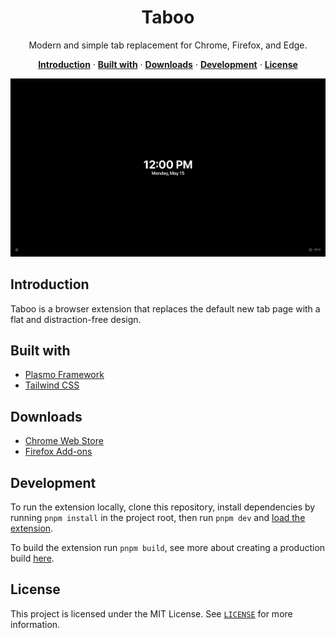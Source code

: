 <h1 align="center">Taboo</h1>

<p align="center">
  Modern and simple tab replacement for Chrome, Firefox, and Edge.
</p>

<p align="center">
  <a href="#introduction"><strong>Introduction</strong></a> ·
  <a href="#built-with"><strong>Built with</strong></a> ·
  <a href="#downloads"><strong>Downloads</strong></a> ·
  <a href="#development"><strong>Development</strong></a> ·
  <a href="#license"><strong>License</strong></a>
</p>

<img alt="Taboo – Modern and simple tab replacement for Chrome, Firefox, and Edge." src=".github/banner.png" />

## Introduction

Taboo is a browser extension that replaces the default new tab page with a flat
and distraction-free design.

## Built with

- [Plasmo Framework](https://plasmo.com)
- [Tailwind CSS](https://tailwindcss.com)

## Downloads

- [Chrome Web Store](https://chrome.google.com/webstore/detail/taboo/ekfjphnhgpanbfmlkoahkclckpbbpmgc)
- [Firefox Add-ons](https://addons.mozilla.org/en-US/firefox/addon/taboo)

## Development

To run the extension locally, clone this repository, install dependencies by
running `pnpm install` in the project root, then run `pnpm dev` and
[load the extension](https://docs.plasmo.com/framework#loading-the-extension-in-chrome).

To build the extension run `pnpm build`, see more about creating a production
build [here](https://docs.plasmo.com/framework/workflows/build).

## License

This project is licensed under the MIT License. See [`LICENSE`](/LICENSE) for more
information.
